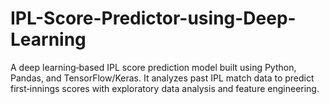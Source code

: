 # IPL-Score-Predictor-using-Deep-Learning
A deep learning‑based IPL score prediction model built using Python, Pandas, and TensorFlow/Keras. It analyzes past IPL match data to predict first‑innings scores with exploratory data analysis and feature engineering.
